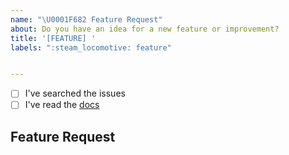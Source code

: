 ```yaml
---
name: "\U0001F682 Feature Request"
about: Do you have an idea for a new feature or improvement?
title: '[FEATURE] '
labels: ":steam_locomotive: feature"


---
```


<!--
    Thanks for wanting to make Atlas tools better.

    Have you...
-->

- [ ] I've searched the issues
- [ ] I've read the [docs](https://www.atlas.bi/docs/)

## Feature Request

<!-- Thanks! 🤠 -->
